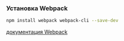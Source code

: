 ### Установка Webpack
```bash
npm install webpack webpack-cli --save-dev
```
[документация Webpack](https://webpack.js.org/guides/installation/)